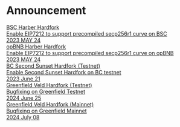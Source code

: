 
# Announcement

<div class="doc-announce">
    <a href="./haber-bsc">
        <div>
            <div class="announce-title">BSC Harber Hardfork</div>
            <div class="announce-desc">Enable EIP7212 to support precompiled secp256r1 curve on BSC</div>
        </div>
        <span class="announce-date">2023 MAY 24</span>
    </a>
    <a href="./haber-opbnb">
        <div>
            <div class="announce-title">opBNB Harber Hardfork</div>
            <div class="announce-desc">Enable EIP7212 to support precompiled secp256r1 curve on opBNB</div>
        </div>
        <span class="announce-date">2023 MAY 24</span>
    </a>
    <a href="./second-sunset-bc-testnet/">
        <div>
            <div class="announce-title">BC Second Sunset Hardfork (Testnet) </div>
            <div class="announce-desc">Enable Second Sunset Hardfork on BC testnet</div>
        </div>
        <span class="announce-date">2023 June 21</span>
    </a>
    <a href="./veld-greenfield/">
        <div>
            <div class="announce-title">Greenfield Veld Hardfork (Testnet) </div>
            <div class="announce-desc">Bugfixing on Greenfield Testnet</div>
        </div>
        <span class="announce-date">2024 June 25</span>
    </a>
    <a href="./veld-greenfield/">
        <div>
            <div class="announce-title">Greenfield Veld Hardfork (Mainnet) </div>
            <div class="announce-desc">Bugfixing on Greenfield Mainnet</div>
        </div>
        <span class="announce-date">2024 July 08</span>
    </a>
</div>
